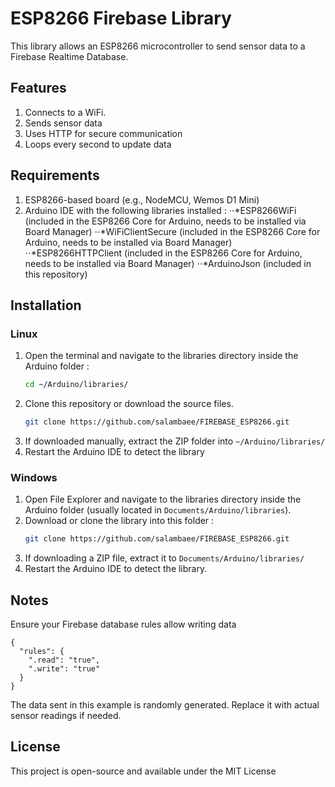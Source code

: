 # ESP8266 Firebase Library
This library allows an ESP8266 microcontroller to send sensor data to a Firebase Realtime Database.

## Features
1. Connects to a WiFi.
2. Sends sensor data
3. Uses HTTP for secure communication
4. Loops every second to update data

## Requirements
1. ESP8266-based board (e.g., NodeMCU, Wemos D1 Mini)
2. Arduino IDE with the following libraries installed :
⋅⋅*ESP8266WiFi (included in the ESP8266 Core for Arduino, needs to be installed via Board Manager)
⋅⋅*WiFiClientSecure (included in the ESP8266 Core for Arduino, needs to be installed via Board Manager)
⋅⋅*ESP8266HTTPClient (included in the ESP8266 Core for Arduino, needs to be installed via Board Manager)
⋅⋅*ArduinoJson (included in this repository)

## Installation
### Linux
1. Open the terminal and navigate to the libraries directory inside the Arduino folder :
   ```bash
   cd ~/Arduino/libraries/
2. Clone this repository or download the source files.
   ```bash
   git clone https://github.com/salambaee/FIREBASE_ESP8266.git
3. If downloaded manually, extract the ZIP folder into `~/Arduino/libraries/`
4. Restart the Arduino IDE to detect the library

### Windows
1. Open File Explorer and navigate to the libraries directory inside the Arduino folder (usually located in `Documents/Arduino/libraries`).
2. Download or clone the library into this folder :
   ```bash
   git clone https://github.com/salambaee/FIREBASE_ESP8266.git
3. If downloading a ZIP file, extract it to `Documents/Arduino/libraries/`
4. Restart the Arduino IDE to detect the library.

## Notes
Ensure your Firebase database rules allow writing data
```
{
  "rules": {
    ".read": "true",
    ".write": "true"
  }
}
```
The data sent in this example is randomly generated. Replace it with actual sensor readings if needed.

## License
This project is open-source and available under the MIT License
